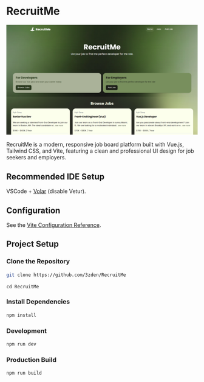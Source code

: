 # RecruitMe

![thumbnail](src/assets/Thumbnail.png)

RecruitMe is a modern, responsive job board platform built with Vue.js, Tailwind CSS, and Vite, featuring a clean and professional UI design for job seekers and employers.

## Recommended IDE Setup

VSCode + [Volar](https://marketplace.visualstudio.com/items?itemName=Vue.volar) (disable Vetur).

## Configuration

See the [Vite Configuration Reference](https://vite.dev/config/).

## Project Setup

### Clone the Repository
```sh
git clone https://github.com/3zden/RecruitMe
```
```
cd RecruitMe
```

### Install Dependencies
```sh
npm install
```

### Development

```sh
npm run dev
```

### Production Build

```sh
npm run build
```
